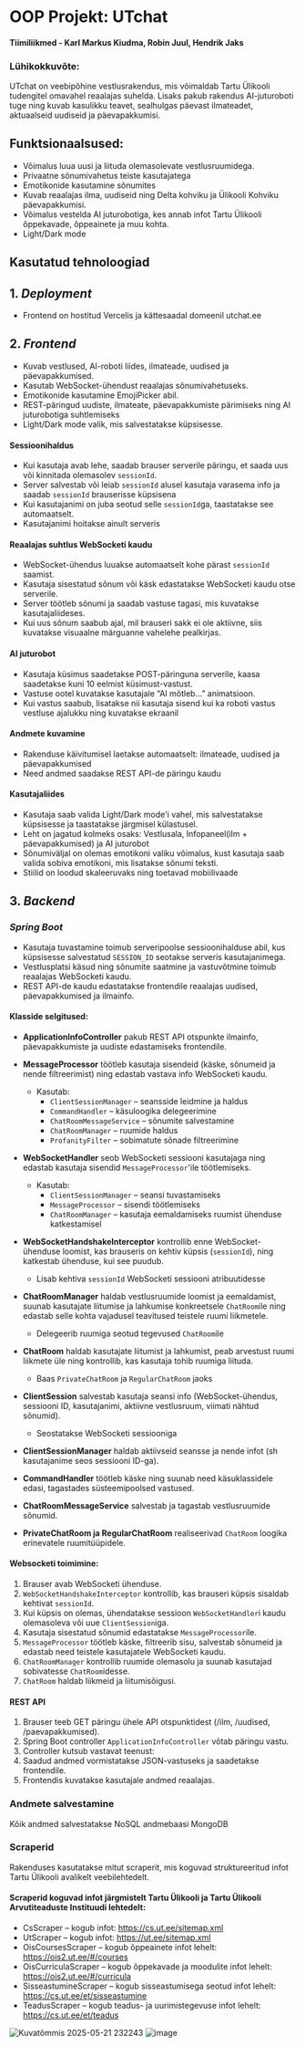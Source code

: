 # OOP Projekt: UTchat
#### Tiimiliikmed - Karl Markus Kiudma, Robin Juul, Hendrik Jaks

### Lühikokkuvõte:
UTchat on veebipõhine vestlusrakendus, mis võimaldab Tartu Ülikooli tudengitel omavahel reaalajas suhelda. Lisaks pakub rakendus AI-juturoboti tuge ning kuvab kasulikku teavet, sealhulgas päevast ilmateadet, aktuaalseid uudiseid ja päevapakkumisi.


## Funktsionaalsused:
* Võimalus luua uusi ja liituda olemasolevate vestlusruumidega.
* Privaatne sõnumivahetus teiste kasutajatega
* Emotikonide kasutamine sõnumites
* Kuvab reaalajas ilma, uudiseid ning Delta kohviku ja Ülikooli Kohviku päevapakkumisi.
* Võimalus vestelda AI juturobotiga, kes annab infot Tartu Ülikooli õppekavade, õppeainete ja muu kohta.
* Light/Dark mode

## Kasutatud tehnoloogiad

## 1. *Deployment* 
  - Frontend on hostitud Vercelis ja kättesaadal domeenil utchat.ee

## 2. *Frontend* 
- Kuvab vestlused, AI-roboti liides, ilmateade, uudised ja päevapakkumised.
- Kasutab WebSocket-ühendust reaalajas sõnumivahetuseks.
- Emotikonide kasutamine EmojiPicker abil.
- REST-päringud uudiste, ilmateate, päevapakkumiste pärimiseks ning AI juturobotiga suhtlemiseks
- Light/Dark mode valik, mis salvestatakse küpsisesse.


#### Sessioonihaldus
- Kui kasutaja avab lehe, saadab brauser serverile päringu, et saada uus või kinnitada olemasolev `sessionId`.
- Server salvestab või leiab `sessionId` alusel kasutaja varasema info ja saadab `sessionId` brauserisse küpsisena
- Kui kasutajanimi on juba seotud selle `sessionId`ga, taastatakse see automaatselt.
- Kasutajanimi hoitakse ainult serveris

####  Reaalajas suhtlus WebSocketi kaudu

- WebSocket-ühendus luuakse automaatselt kohe pärast `sessionId` saamist.
- Kasutaja sisestatud sõnum või käsk edastatakse WebSocketi kaudu otse serverile.
- Server töötleb sõnumi ja saadab vastuse tagasi, mis kuvatakse kasutajaliideses.
- Kui uus sõnum saabub ajal, mil brauseri sakk ei ole aktiivne, siis kuvatakse visuaalne märguanne vahelehe pealkirjas.

#### AI juturobot
- Kasutaja küsimus saadetakse POST-päringuna serverile, kaasa saadetakse kuni 10 eelmist küsimust-vastust.
- Vastuse ootel kuvatakse kasutajale “AI mõtleb…” animatsioon.
- Kui vastus saabub, lisatakse nii kasutaja sisend kui ka roboti vastus vestluse ajalukku ning kuvatakse ekraanil

#### Andmete kuvamine
- Rakenduse käivitumisel laetakse automaatselt: ilmateade, uudised ja päevapakkumised
- Need andmed saadakse REST API-de päringu kaudu

#### Kasutajaliides
- Kasutaja saab valida Light/Dark mode'i vahel, mis salvestatakse küpsisesse ja taastatakse järgmisel külastusel.
- Leht on jagatud kolmeks osaks: Vestlusala, Infopaneel(ilm + päevapakkumised) ja AI juturobot
- Sõnumiväljal on olemas emotikoni valiku võimalus, kust kasutaja saab valida sobiva emotikoni, mis lisatakse sõnumi teksti.
- Stiilid on loodud skaleeruvaks ning toetavad mobiilivaade




## 3. *Backend* 

### *Spring Boot*
- Kasutaja tuvastamine toimub serveripoolse sessioonihalduse abil, kus küpsisesse salvestatud `SESSION_ID` seotakse serveris kasutajanimega.
- Vestlusplatsi käsud ning sõnumite saatmine ja vastuvõtmine toimub reaalajas WebSocketi kaudu.
- REST API-de kaudu edastatakse frontendile reaalajas uudised, päevapakkumised ja ilmainfo.



#### Klasside selgitused:


- **ApplicationInfoController** pakub REST API otspunkte ilmainfo, päevapakkumiste ja uudiste edastamiseks frontendile.

- **MessageProcessor** töötleb kasutaja sisendeid (käske, sõnumeid ja nende filtreerimist) ning edastab vastava info WebSocketi kaudu.
  - Kasutab:
    - `ClientSessionManager` – seansside leidmine ja haldus
    - `CommandHandler` – käsuloogika delegeerimine
    - `ChatRoomMessageService` – sõnumite salvestamine
    - `ChatRoomManager` – ruumide haldus
    - `ProfanityFilter` – sobimatute sõnade filtreerimine

- **WebSocketHandler** seob WebSocketi sessiooni kasutajaga ning edastab kasutaja sisendid `MessageProcessor`'ile töötlemiseks.
  - Kasutab:
    - `ClientSessionManager` – seansi tuvastamiseks
    - `MessageProcessor` – sisendi töötlemiseks
    - `ChatRoomManager` – kasutaja eemaldamiseks ruumist ühenduse katkestamisel

- **WebSocketHandshakeInterceptor** kontrollib enne WebSocket-ühenduse loomist, kas brauseris on kehtiv küpsis (`sessionId`), ning katkestab ühenduse, kui see puudub.
  - Lisab kehtiva `sessionId` WebSocketi sessiooni atribuutidesse

- **ChatRoomManager** haldab vestlusruumide loomist ja eemaldamist, suunab kasutajate liitumise ja lahkumise konkreetsele `ChatRoom`ile ning edastab selle kohta vajadusel teavitused teistele ruumi liikmetele.
  - Delegeerib ruumiga seotud tegevused `ChatRoom`ile

- **ChatRoom** haldab kasutajate liitumist ja lahkumist, peab arvestust ruumi liikmete üle ning kontrollib, kas kasutaja tohib ruumiga liituda.
  - Baas `PrivateChatRoom` ja `RegularChatRoom` jaoks

- **ClientSession** salvestab kasutaja seansi info (WebSocket-ühendus, sessiooni ID, kasutajanimi, aktiivne vestlusruum, viimati nähtud sõnumid).
  - Seostatakse WebSocketi sessiooniga

- **ClientSessionManager** haldab aktiivseid seansse ja nende infot (sh kasutajanime seos sessiooni ID-ga).

- **CommandHandler** töötleb käske ning suunab need käsuklassidele edasi, tagastades süsteemipoolsed vastused.
  
- **ChatRoomMessageService** salvestab ja tagastab vestlusruumide sõnumid.
  
- **PrivateChatRoom ja RegularChatRoom** realiseerivad `ChatRoom` loogika erinevatele ruumitüüpidele.



#### Websocketi toimimine:

1. Brauser avab WebSocketi ühenduse.
2. `WebSocketHandshakeInterceptor` kontrollib, kas brauseri küpsis sisaldab kehtivat `sessionId`.
3. Kui küpsis on olemas, ühendatakse sessioon `WebSocketHandler`i kaudu olemasoleva või uue `ClientSession`iga.
4. Kasutaja sisestatud sõnumid edastatakse `MessageProcessor`ile.
5. `MessageProcessor` töötleb käske, filtreerib sisu, salvestab sõnumeid ja edastab need teistele kasutajatele WebSocketi kaudu.
6. `ChatRoomManager` kontrollib ruumide olemasolu ja suunab kasutajad sobivatesse `ChatRoom`idesse.
7. `ChatRoom` haldab liikmeid ja liitumisõigusi.

#### REST API

1.	Brauser teeb GET päringu ühele API otspunktidest (/ilm, /uudised, /paevapakkumised).
2.	Spring Boot controller `ApplicationInfoController` võtab päringu vastu.
3.	Controller kutsub vastavat teenust:
4.	Saadud andmed vormistatakse JSON-vastuseks ja saadetakse frontendile.
5.	Frontendis kuvatakse kasutajale andmed reaalajas.


### Andmete salvestamine  
Kõik andmed salvestatakse NoSQL andmebaasi MongoDB

### Scraperid

Rakenduses kasutatakse mitut scraperit, mis koguvad struktureeritud infot Tartu Ülikooli avalikelt veebilehtedelt. 

#### Scraperid koguvad infot järgmistelt Tartu Ülikooli ja Tartu Ülikooli Arvutiteaduste Instituudi lehtedelt:
- CsScraper – kogub infot: https://cs.ut.ee/sitemap.xml
- UtScraper – kogub infot: https://ut.ee/sitemap.xml
- OisCoursesScraper – kogub õppeainete infot lehelt: https://ois2.ut.ee/#/courses
- OisCurriculaScraper – kogub õppekavade ja moodulite infot lehelt: https://ois2.ut.ee/#/curricula
- SisseastumineScraper – kogub sisseastumisega seotud infot lehelt: https://cs.ut.ee/et/sisseastumine
- TeadusScraper – kogub teadus- ja uurimistegevuse infot lehelt: https://cs.ut.ee/et/teadus


![Kuvatõmmis 2025-05-21 232243](https://github.com/user-attachments/assets/ec0de958-a780-4d5d-9b95-e7c697461aec)
![image](https://github.com/user-attachments/assets/f6162805-c919-44cd-aff1-348ceffa32c6)



